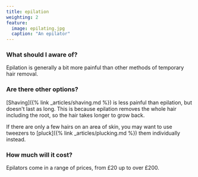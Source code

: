 ```yaml
---
title: epilation
weighting: 2
feature:
  image: epilating.jpg
  caption: "An epilator"
---
```


### What should I aware of?

Epilation is generally a bit more painful than other methods of temporary hair removal.

### Are there other options?

[Shaving]({% link _articles/shaving.md %}) is less painful than epilation, but doesn't last as long. This is because epilation removes the whole hair including the root, so the hair takes longer to grow back.

If there are only a few hairs on an area of skin, you may want to use tweezers to [pluck]({% link _articles/plucking.md %}) them individually instead.

### How much will it cost?

Epilators come in a range of prices, from £20 up to over £200.
